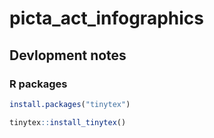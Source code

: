 # picta_act_infographics

## Devlopment notes

### R packages

```r
install.packages("tinytex")
```

```r
tinytex::install_tinytex()
```
